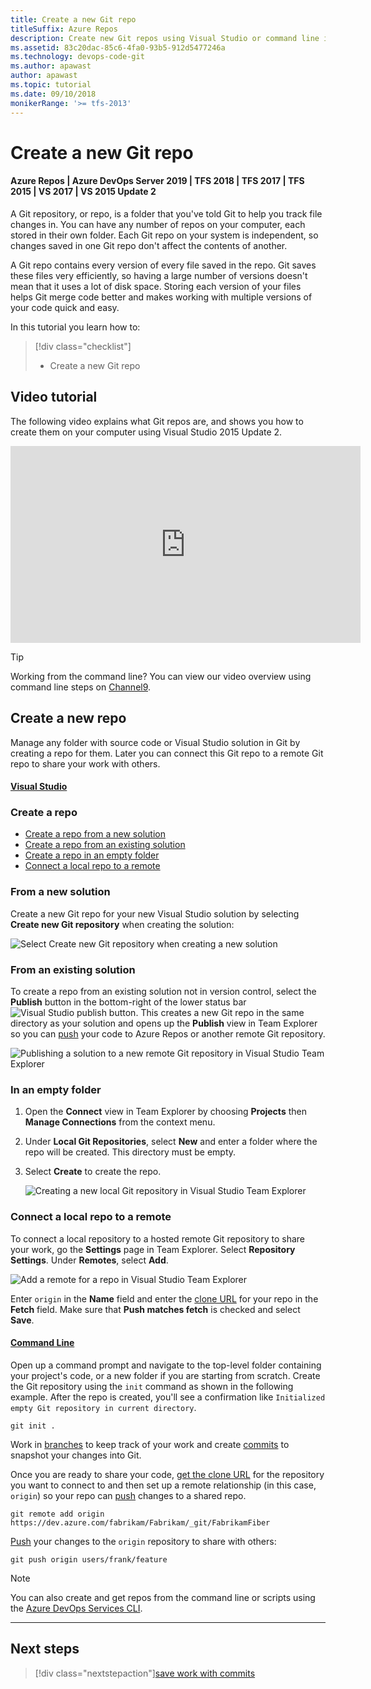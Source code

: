 ```yaml
---
title: Create a new Git repo
titleSuffix: Azure Repos
description: Create new Git repos using Visual Studio or command line init 
ms.assetid: 83c20dac-85c6-4fa0-93b5-912d5477246a
ms.technology: devops-code-git 
ms.author: apawast
author: apawast
ms.topic: tutorial
ms.date: 09/10/2018
monikerRange: '>= tfs-2013'
---
```


# Create a new Git repo

#### Azure Repos | Azure DevOps Server 2019 | TFS 2018 | TFS 2017 | TFS 2015 | VS 2017 | VS 2015 Update 2

A Git repository, or repo, is a folder that you've told Git to help you track file changes in.
You can have any number of repos on your computer, each stored in their own folder.
Each Git repo on your system is independent, so changes saved in one Git repo don't affect the contents of another.

A Git repo contains every version of every file saved in the repo. Git saves these files very efficiently, so having a large number of versions doesn't mean that it uses a lot of disk space.
Storing each version of your files helps Git merge code better and makes working with multiple versions of your code quick and easy.

In this tutorial you learn how to:

> [!div class="checklist"]
>
> - Create a new Git repo

## Video tutorial

The following video explains what Git repos are, and shows you how to create them on your computer using Visual Studio 2015 Update 2.

<iframe src="https://channel9.msdn.com/series/Team-Services-Git-Tutorial/Git-Tutorial-Create-a-Git-repo-in-Visual-Studio-2015/player" width="560" height="315" allowFullScreen frameBorder="0"></iframe>

> [!TIP]
> Working from the command line? You can view our video overview using command line steps on [Channel9](https://channel9.msdn.com/series/Team-Services-Git-Tutorial/Git-Tutorial-Create-a-repo-from-the-command-line).

## Create a new repo

Manage any folder with source code or Visual Studio solution in Git by creating a repo for them.
Later you can connect this Git repo to a remote Git repo to share your work with others.

#### [Visual Studio](#tab/visual-studio/)

### Create a repo

- [Create a repo from a new solution](#from-a-new-solution)
- [Create a repo from an existing solution](#from-an-existing-solution)
- [Create a repo in an empty folder](#in-an-empty-folder)
- [Connect a local repo to a remote](#remotes)

### From a new solution

Create a new Git repo for your new Visual Studio solution by selecting **Create new Git repository** when creating the solution:

![Select Create new Git repository when creating a new solution](media/vscreategitrepo.png)

### From an existing solution

To create a repo from an existing solution not in version control, select the **Publish** button in the bottom-right of the lower status bar ![Visual Studio publish button](media/share-your-code-in-git-vs/publish_status_bar.png).
This creates a new Git repo in the same directory as your solution and opens up the **Publish** view in Team Explorer so you can [push](pushing.md) your code to Azure Repos or
another remote Git repository.

![Publishing a solution to a new remote Git repository in Visual Studio Team Explorer](media/vspublish.gif)

### In an empty folder

1.  Open the **Connect** view in Team Explorer by choosing **Projects** then **Manage Connections** from the context menu.
2.  Under **Local Git Repositories**, select **New** and enter a folder where the repo will be created. This directory must be empty.
3.  Select **Create** to create the repo.

    ![Creating a new local Git repository in Visual Studio Team Explorer](media/CreateNewRepoVS.png)</ol>

<a name="remotes"></a>

### Connect a local repo to a remote

To connect a local repository to a hosted remote Git repository to share your work, go the **Settings** page in Team Explorer. Select **Repository Settings**.
Under **Remotes**, select **Add**.

![Add a remote for a repo in Visual Studio Team Explorer](media/add_remote_vs.png)

Enter `origin` in the **Name** field and enter the [clone URL](clone.md#clone_url) for your repo in the **Fetch** field.
Make sure that **Push matches fetch** is checked and select **Save**.

#### [Command Line](#tab/command-line/)

Open up a command prompt and navigate to the top-level folder containing your project's code, or a new folder if you are starting from scratch.
Create the Git repository using the `init` command as shown in the following example. After the repo is created, you'll see a confirmation like `Initialized empty Git repository in current directory`.

```
git init .
```

Work in [branches](branches.md) to keep track of your work and create [commits](commits.md) to snapshot your changes into Git.

Once you are ready to share your code, [get the clone URL](clone.md#clone_url) for the repository you want to connect to and then set up a remote relationship (in this case, `origin`) so your repo
can [push](pushing.md) changes to a shared repo.

```
git remote add origin https://dev.azure.com/fabrikam/Fabrikam/_git/FabrikamFiber
```

[Push](pushing.md) your changes to the `origin` repository to share with others:

```
git push origin users/frank/feature
```

> [!NOTE]
> You can also create and get repos from the command line or scripts using the [Azure DevOps Services CLI](/cli/azure/ext/azure-devops/?view=azure-cli-latest).

---

## Next steps

> [!div class="nextstepaction"][save work with commits](commits.md)
